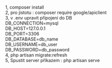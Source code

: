 1, composer install<br>
2, pro jistotu : composer require google/apiclient<br>
3, v .env upravit připojení do DB<br>
DB_CONNECTION=mysql<br>
DB_HOST=127.0.0.1<br>
DB_PORT=3306<br>
DB_DATABASE=db_name<br>
DB_USERNAME=db_user<br>
DB_PASSWORD=db_password<br>
4, php artisan migrate:refresh<br>
5, Spustit server příkazem : php artisan serve<br>
